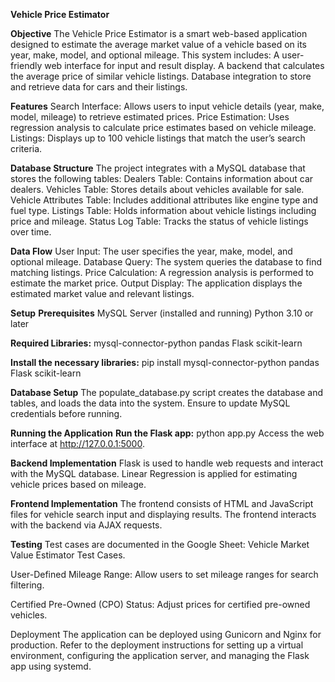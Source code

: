 **Vehicle Price Estimator**

**Objective**
The Vehicle Price Estimator is a smart web-based application designed to estimate the average market value of a vehicle based on its year, make, model, and optional mileage. This system includes:
A user-friendly web interface for input and result display.
A backend that calculates the average price of similar vehicle listings.
Database integration to store and retrieve data for cars and their listings.

**Features**
Search Interface: Allows users to input vehicle details (year, make, model, mileage) to retrieve estimated prices.
Price Estimation: Uses regression analysis to calculate price estimates based on vehicle mileage.
Listings: Displays up to 100 vehicle listings that match the user’s search criteria.

**Database Structure**
The project integrates with a MySQL database that stores the following tables:
Dealers Table: Contains information about car dealers.
Vehicles Table: Stores details about vehicles available for sale.
Vehicle Attributes Table: Includes additional attributes like engine type and fuel type.
Listings Table: Holds information about vehicle listings including price and mileage.
Status Log Table: Tracks the status of vehicle listings over time.

**Data Flow**
User Input: The user specifies the year, make, model, and optional mileage.
Database Query: The system queries the database to find matching listings.
Price Calculation: A regression analysis is performed to estimate the market price.
Output Display: The application displays the estimated market value and relevant listings.

**Setup**
**Prerequisites**
MySQL Server (installed and running)
Python 3.10 or later

**Required Libraries:**
mysql-connector-python
pandas
Flask
scikit-learn

**Install the necessary libraries:**
pip install mysql-connector-python pandas Flask scikit-learn

**Database Setup**
The populate_database.py script creates the database and tables, and loads the data into the system. Ensure to update MySQL credentials before running.

**Running the Application**
**Run the Flask app:**
python app.py
Access the web interface at http://127.0.0.1:5000.

**Backend Implementation**
Flask is used to handle web requests and interact with the MySQL database.
Linear Regression is applied for estimating vehicle prices based on mileage.

**Frontend Implementation**
The frontend consists of HTML and JavaScript files for vehicle search input and displaying results. The frontend interacts with the backend via AJAX requests.

**Testing**
Test cases are documented in the Google Sheet: Vehicle Market Value Estimator Test Cases.


User-Defined Mileage Range: Allow users to set mileage ranges for search filtering.

Certified Pre-Owned (CPO) Status: Adjust prices for certified pre-owned vehicles.

Deployment
The application can be deployed using Gunicorn and Nginx for production. Refer to the deployment instructions for setting up a virtual environment, configuring the application server, and managing the Flask app using systemd.
